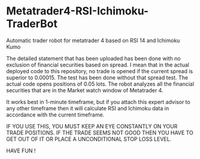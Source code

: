 # Metatrader4-RSI-Ichimoku-TraderBot
Automatic trader robot for metatrader 4 based on RSI 14 and Ichimoku Kumo

The detailed statement that has been uploaded has been done with no exclusion of financial securities based on spread.
I mean that in the actual deployed code to this repository, no trade is opened if the current spread is superior to 0.00015.
The test has been done without that spread test.
The actual code opens positions of 0.05 lots.
The robot analyzes all the financial securities that are in the Market watch window of Metatrader 4.

It works best in 1-minute timeframe, but if you attach this expert advisor to any other timeframe then it will calculate RSI and Ichimoku data in accordance with the current timeframe.

IF YOU USE THIS, YOU MUST KEEP AN EYE CONSTANTLY ON YOUR TRADE POSITIONS.
IF THE TRADE SEEMS NOT GOOD THEN YOU HAVE TO GET OUT OF IT OR PLACE A UNCONDITIONAL STOP LOSS LEVEL.

HAVE FUN !

